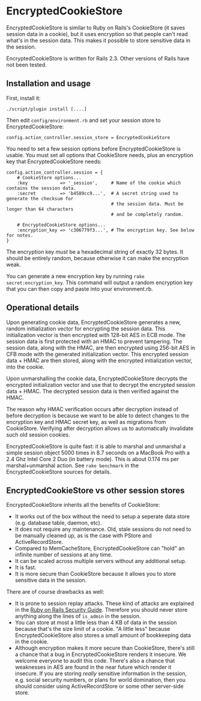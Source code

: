 EncryptedCookieStore
====================
EncryptedCookieStore is similar to Ruby on Rails's CookieStore (it saves session data in a cookie), but it uses encryption so that people can't read what's in the session data. This makes it possible to store sensitive data in the session.

EncryptedCookieStore is written for Rails 2.3. Other versions of Rails have not been tested.

Installation and usage
----------------------

First, install it:

    ./script/plugin install [....]

Then edit `config/environment.rb` and set your session store to EncryptedCookieStore:

    config.action_controller.session_store = EncryptedCookieStore

You need to set a few session options before EncryptedCookieStore is usable. You must set all options that CookieStore needs, plus an encryption key that EncryptedCookieStore needs:

    config.action_controller.session = {
        # CookieStore options...
        :key            => '_session',     # Name of the cookie which contains the session data.
        :secret         => 'b4589cc9...',  # A secret string used to generate the checksum for
                                           # the session data. Must be longer than 64 characters
                                           # and be completely random.

        # EncryptedCookieStore options...
        :encryption_key => 'c306779f3...', # The encryption key. See below for notes.
    }

The encryption key *must* be a hexadecimal string of exactly 32 bytes. It should be entirely random, because otherwise it can make the encryption weak.

You can generate a new encryption key by running `rake secret:encryption_key`. This command will output a random encryption key that you can then copy and paste into your environment.rb.

Operational details
-------------------
Upon generating cookie data, EncryptedCookieStore generates a new, random initialization vector for encrypting the session data. This initialization vector is then encrypted with 128-bit AES in ECB mode. The session data is first protected with an HMAC to prevent tampering. The session data, along with the HMAC, are then encrypted using 256-bit AES in CFB mode with the generated initialization vector. This encrypted session data + HMAC are then stored, along with the encrypted initialization vector, into the cookie.

Upon unmarshalling the cookie data, EncryptedCookieStore decrypts the encrypted initialization vector and use that to decrypt the encrypted session data + HMAC. The decrypted session data is then verified against the HMAC.

The reason why HMAC verification occurs after decryption instead of before decryption is because we want to be able to detect changes to the encryption key and HMAC secret key, as well as migrations from CookieStore. Verifying after decryption allows us to automatically invalidate such old session cookies.

EncryptedCookieStore is quite fast: it is able to marshal and unmarshal a simple session object 5000 times in 8.7 seconds on a MacBook Pro with a 2.4 Ghz Intel Core 2 Duo (in battery mode). This is about 0.174 ms per marshal+unmarshal action. See `rake benchmark` in the EncryptedCookieStore sources for details.

EncryptedCookieStore vs other session stores
--------------------------------------------
EncryptedCookieStore inherits all the benefits of CookieStore:

 * It works out of the box without the need to setup a seperate data store (e.g. database table, daemon, etc).
 * It does not require any maintenance. Old, stale sessions do not need to be manually cleaned up, as is the case with PStore and ActiveRecordStore.
 * Compared to MemCacheStore, EncryptedCookieStore can "hold" an infinite number of sessions at any time.
 * It can be scaled across multiple servers without any additional setup.
 * It is fast.
 * It is more secure than CookieStore because it allows you to store sensitive data in the session.

There are of course drawbacks as well:

 * It is prone to session replay attacks. These kind of attacks are explained in the [Ruby on Rails Security Guide](http://guides.rubyonrails.org/security.html#session-storage). Therefore you should never store anything along the lines of `is_admin` in the session.
 * You can store at most a little less than 4 KB of data in the session because that's the size limit of a cookie. "A little less" because EncryptedCookieStore also stores a small amount of bookkeeping data in the cookie.
 * Although encryption makes it more secure than CookieStore, there's still a chance that a bug in EncryptedCookieStore renders it insecure. We welcome everyone to audit this code. There's also a chance that weaknesses in AES are found in the near future which render it insecure. If you are storing *really* sensitive information in the session, e.g. social security numbers, or plans for world domination, then you should consider using ActiveRecordStore or some other server-side store.